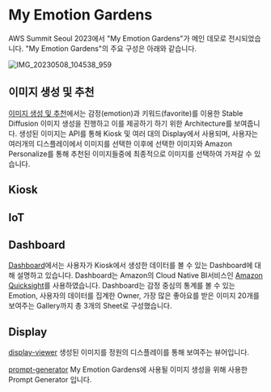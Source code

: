 # My Emotion Gardens 

AWS Summit Seoul 2023에서 "My Emotion Gardens"가 메인 데모로 전시되었습니다. "My Emotion Gardens"의 주요 구성은 아래와 같습니다.

![IMG_20230508_104538_959](https://user-images.githubusercontent.com/52392004/236716359-1fffda3f-4cbf-4f34-b002-d0a334c5e08a.jpg)


## 이미지 생성 및 추천

[이미지 생성 및 추천](https://github.com/aws-samples/generative-ai-demo-using-amazon-sagemaker-jumpstart-kr/tree/main/AWS-Summit-Seoul-2023/image-generation-and-recommendation)에서는 감정(emotion)과 키워드(favorite)를 이용한 Stable Diffusion 이미지 생성을 진행하고 이를 제공하기 하기 위한 Architecture를 보여줍니다. 생성된 이미지는 API를 통해 Kiosk 및 여러 대의 Display에서 사용되며, 사용자는 여러개의 디스플레이에서 이미지를 선택한 이후에 선택한 이미지와 Amazon Personalize를 통해 추천된 이미지들중에 최종적으로 이미지를 선택하여 가져갈 수 있습니다. 

## Kiosk

## IoT 

## Dashboard
[Dashboard](./dashboard)에서는 사용자가 Kiosk에서 생성한 데이터를 볼 수 있는 Dashboard에 대해 설명하고 있습니다. Dashboard는 Amazon의 Cloud Native BI서비스인 [Amazon Quicksight](https://aws.amazon.com/ko/quicksight/)를 사용하였습니다. Dashboard는 감정 중심의 통계를 볼 수 있는 Emotion, 사용자의 데이터를 집계한 Owner, 가장 많은 좋아요를 받은 이미지 20개를 보여주는 Gallery까지 총 3개의 Sheet로 구성했습니다.

## Display

[display-viewer](./display-viewer) 생성된 이미지를 정원의 디스플레이를 통해 보여주는 뷰어입니다.

[prompt-generator](./prompt-generator) My Emotion Gardens에 사용될 이미지 생성을 위해 사용한 Prompt Generator 입니다. 

